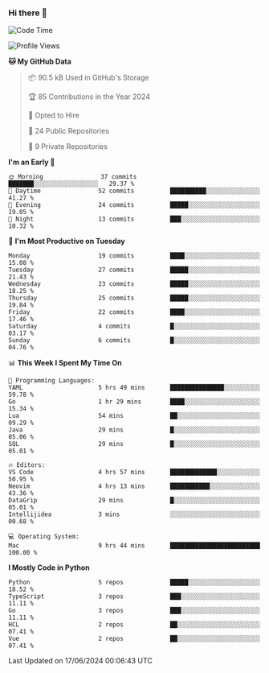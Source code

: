 ### Hi there 👋
<!--![visitors](https://visitor-badge.glitch.me/badge?page_id=d0zingcat)-->
<!--
**d0zingcat/d0zingcat** is a ✨ _special_ ✨ repository because its `README.md` (this file) appears on your GitHub profile.

Here are some ideas to get you started:

- 🔭 I’m currently working on ...
- 🌱 I’m currently learning ...
- 👯 I’m looking to collaborate on ...
- 🤔 I’m looking for help with ...
- 💬 Ask me about ...
- 📫 How to reach me: ...
- 😄 Pronouns: ...
- ⚡ Fun fact: ...
-->
<!--START_SECTION:waka-->
![Code Time](http://img.shields.io/badge/Code%20Time-3%2C619%20hrs%2016%20mins-blue)

![Profile Views](http://img.shields.io/badge/Profile%20Views-0-blue)

**🐱 My GitHub Data** 

> 📦 90.5 kB Used in GitHub's Storage 
 > 
> 🏆 85 Contributions in the Year 2024
 > 
> 💼 Opted to Hire
 > 
> 📜 24 Public Repositories 
 > 
> 🔑 9 Private Repositories 
 > 
**I'm an Early 🐤** 

```text
🌞 Morning                37 commits          ███████░░░░░░░░░░░░░░░░░░   29.37 % 
🌆 Daytime                52 commits          ██████████░░░░░░░░░░░░░░░   41.27 % 
🌃 Evening                24 commits          █████░░░░░░░░░░░░░░░░░░░░   19.05 % 
🌙 Night                  13 commits          ███░░░░░░░░░░░░░░░░░░░░░░   10.32 % 
```
📅 **I'm Most Productive on Tuesday** 

```text
Monday                   19 commits          ████░░░░░░░░░░░░░░░░░░░░░   15.08 % 
Tuesday                  27 commits          █████░░░░░░░░░░░░░░░░░░░░   21.43 % 
Wednesday                23 commits          █████░░░░░░░░░░░░░░░░░░░░   18.25 % 
Thursday                 25 commits          █████░░░░░░░░░░░░░░░░░░░░   19.84 % 
Friday                   22 commits          ████░░░░░░░░░░░░░░░░░░░░░   17.46 % 
Saturday                 4 commits           █░░░░░░░░░░░░░░░░░░░░░░░░   03.17 % 
Sunday                   6 commits           █░░░░░░░░░░░░░░░░░░░░░░░░   04.76 % 
```


📊 **This Week I Spent My Time On** 

```text
💬 Programming Languages: 
YAML                     5 hrs 49 mins       ███████████████░░░░░░░░░░   59.78 % 
Go                       1 hr 29 mins        ████░░░░░░░░░░░░░░░░░░░░░   15.34 % 
Lua                      54 mins             ██░░░░░░░░░░░░░░░░░░░░░░░   09.29 % 
Java                     29 mins             █░░░░░░░░░░░░░░░░░░░░░░░░   05.06 % 
SQL                      29 mins             █░░░░░░░░░░░░░░░░░░░░░░░░   05.01 % 

🔥 Editors: 
VS Code                  4 hrs 57 mins       █████████████░░░░░░░░░░░░   50.95 % 
Neovim                   4 hrs 13 mins       ███████████░░░░░░░░░░░░░░   43.36 % 
DataGrip                 29 mins             █░░░░░░░░░░░░░░░░░░░░░░░░   05.01 % 
Intellijidea             3 mins              ░░░░░░░░░░░░░░░░░░░░░░░░░   00.68 % 

💻 Operating System: 
Mac                      9 hrs 44 mins       █████████████████████████   100.00 % 
```

**I Mostly Code in Python** 

```text
Python                   5 repos             █████░░░░░░░░░░░░░░░░░░░░   18.52 % 
TypeScript               3 repos             ███░░░░░░░░░░░░░░░░░░░░░░   11.11 % 
Go                       3 repos             ███░░░░░░░░░░░░░░░░░░░░░░   11.11 % 
HCL                      2 repos             ██░░░░░░░░░░░░░░░░░░░░░░░   07.41 % 
Vue                      2 repos             ██░░░░░░░░░░░░░░░░░░░░░░░   07.41 % 
```




 Last Updated on 17/06/2024 00:06:43 UTC
<!--END_SECTION:waka-->

